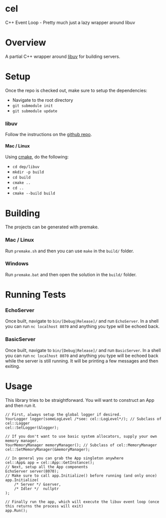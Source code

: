 # cel
C++ Event Loop - Pretty much just a lazy wrapper around libuv

# Overview
A partial C++ wrapper around [libuv](https://libuv.org/) for building servers.

# Setup
Once the repo is checked out, make sure to setup the dependencies:
- Navigate to the root directory
- `git submodule init`
- `git submodule update`
### libuv
Follow the instructions on the [github repo](https://github.com/libuv/libuv).
#### Mac / Linux
Using [cmake](https://cmake.org/), do the following:
- `cd dep/libuv`
- `mkdir -p build`
- `cd build`
- `cmake ..`
- `cd ..`
- `cmake --build build`

# Building
The projects can be generated with premake.
### Mac / Linux
Run `premake.sh` and then you can use `make` in the `build/` folder.
### Windows
Run `premake.bat` and then open the solution in the `build/` folder.

# Running Tests
### EchoServer
Once built, navigate to `bin/[Debug|Release]/` and run `EchoServer`.  In a shell you can run `nc localhost 8070` and anything you type will be echoed back.
### BasicServer
Once built, navigate to `bin/[Debug|Release]/` and run `BasicServer`.  In a shell you can run `nc localhost 8070` and anything you type will be echoed back while the server is still running.  It will be printing a few messages and then exiting.

# Usage
This library tries to be straightforward.  You will want to construct an App and then run it.
```
// First, always setup the global logger if desired.
YourLogger logger(someLogLevel /*see: cel::LogLevel*/); // Subclass of cel::Logger
cel::SetLogger(&logger);

// If you don't want to use basic system allocators, supply your own memory manager.
YourMemoryManager memoryManager(); // Subclass of cel::MemoryManager
cel::SetMemoryManager(&memoryManager);

// In general you can grab the App singleton anywhere
cel::App& app = cel::App::GetInstance();
// Next, setup all the App components
EchoServer server(8070);
// Make sure to call app.Initialize() before running (and only once)
app.Initialize(
    /* Server */ &server,
    /* Idler */  nullptr
);

// Finally run the app, which will execute the libuv event loop (once this returns the process will exit)
app.Run();
```
